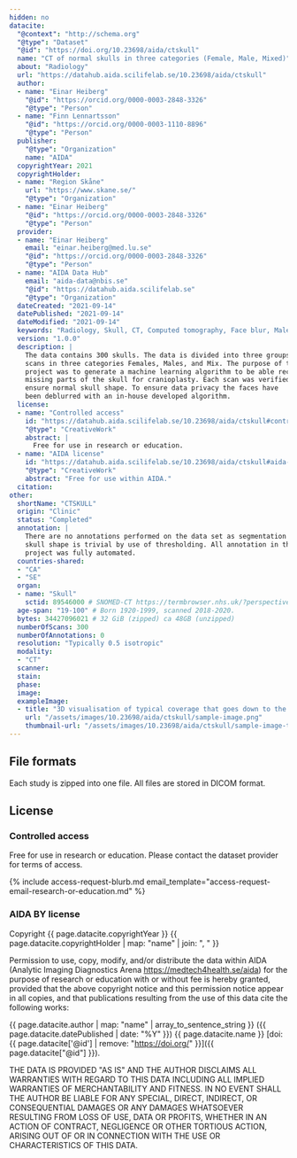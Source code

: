 ```yaml
---
hidden: no
datacite:
  "@context": "http://schema.org"
  "@type": "Dataset"
  "@id": "https://doi.org/10.23698/aida/ctskull"
  name: "CT of normal skulls in three categories (Female, Male, Mixed)"
  about: "Radiology"
  url: "https://datahub.aida.scilifelab.se/10.23698/aida/ctskull"
  author:
  - name: "Einar Heiberg"
    "@id": "https://orcid.org/0000-0003-2848-3326"
    "@type": "Person"
  - name: "Finn Lennartsson"
    "@id": "https://orcid.org/0000-0003-1110-8896"
    "@type": "Person"
  publisher:
    "@type": "Organization"
    name: "AIDA"
  copyrightYear: 2021
  copyrightHolder:
  - name: "Region Skåne"
    url: "https://www.skane.se/"
    "@type": "Organization"
  - name: "Einar Heiberg"
    "@id": "https://orcid.org/0000-0003-2848-3326"
    "@type": "Person"
  provider:
  - name: "Einar Heiberg"
    email: "einar.heiberg@med.lu.se"
    "@id": "https://orcid.org/0000-0003-2848-3326"
    "@type": "Person"
  - name: "AIDA Data Hub"
    email: "aida-data@nbis.se"
    "@id": "https://datahub.aida.scilifelab.se"
    "@type": "Organization"
  dateCreated: "2021-09-14"
  datePublished: "2021-09-14"
  dateModified: "2021-09-14"
  keywords: "Radiology, Skull, CT, Computed tomography, Face blur, Male, Female"
  version: "1.0.0"
  description: |
    The data contains 300 skulls. The data is divided into three groups with 100
    scans in three categories Females, Males, and Mix. The purpose of the
    project was to generate a machine learning algorithm to be able reconstruct
    missing parts of the skull for cranioplasty. Each scan was verified to
    ensure normal skull shape. To ensure data privacy the faces have
    been deblurred with an in-house developed algorithm.
  license:
  - name: "Controlled access"
    id: "https://datahub.aida.scilifelab.se/10.23698/aida/ctskull#controlled-access"
    "@type": "CreativeWork"
    abstract: |
      Free for use in research or education.
  - name: "AIDA license"
    id: "https://datahub.aida.scilifelab.se/10.23698/aida/ctskull#aida-license"
    "@type": "CreativeWork"
    abstract: "Free for use within AIDA."
  citation:
other:
  shortName: "CTSKULL"
  origin: "Clinic"
  status: "Completed"
  annotation: |
    There are no annotations performed on the data set as segmentation of the
    skull shape is trivial by use of thresholding. All annotation in the
    project was fully automated.
  countries-shared:
  - "CA"
  - "SE"
  organ:
  - name: "Skull"
    sctid: 89546000 # SNOMED-CT https://termbrowser.nhs.uk/?perspective=full&conceptId1=%s
  age-span: "19-100" # Born 1920-1999, scanned 2018-2020.
  bytes: 34427096021 # 32 GiB (zipped) ca 48GB (unzipped)
  numberOfScans: 300
  numberOfAnnotations: 0
  resolution: "Typically 0.5 isotropic"
  modality:
  - "CT"
  scanner:
  stain:
  phase:
  image:
  exampleImage:
  - title: "3D visualisation of typical coverage that goes down to the maxilla and covers the entire skull and including the mastoids."
    url: "/assets/images/10.23698/aida/ctskull/sample-image.png"
    thumbnail-url: "/assets/images/10.23698/aida/ctskull/sample-image-thumbnail.png"
---
```

## File formats
Each study is zipped into one file. All files are stored in DICOM format.

## License
### Controlled access
Free for use in research or education.
Please contact the dataset provider for terms of access.

{% include access-request-blurb.md email_template="access-request-email-research-or-education.md" %}

### AIDA BY license
Copyright
{{ page.datacite.copyrightYear }}
{{ page.datacite.copyrightHolder | map: "name" |  join: ", " }}

Permission to use, copy, modify, and/or distribute the data within AIDA
(Analytic Imaging Diagnostics Arena https://medtech4health.se/aida) for the
purpose of research or education with or without fee is hereby granted,
provided that the above copyright notice and this permission notice appear in
all copies, and that publications resulting from the use of this data cite the
following works:

{{ page.datacite.author | map: "name" | array_to_sentence_string }}
({{ page.datacite.datePublished | date: "%Y" }})
{{ page.datacite.name }}
[doi:{{ page.datacite['@id'] | remove: "https://doi.org/" }}]({{ page.datacite["@id"] }}).

THE DATA IS PROVIDED "AS IS" AND THE AUTHOR DISCLAIMS ALL WARRANTIES WITH REGARD
TO THIS DATA INCLUDING ALL IMPLIED WARRANTIES OF MERCHANTABILITY AND FITNESS. IN
NO EVENT SHALL THE AUTHOR BE LIABLE FOR ANY SPECIAL, DIRECT, INDIRECT, OR
CONSEQUENTIAL DAMAGES OR ANY DAMAGES WHATSOEVER RESULTING FROM LOSS OF USE, DATA
OR PROFITS, WHETHER IN AN ACTION OF CONTRACT, NEGLIGENCE OR OTHER TORTIOUS
ACTION, ARISING OUT OF OR IN CONNECTION WITH THE USE OR CHARACTERISTICS OF THIS
DATA.
